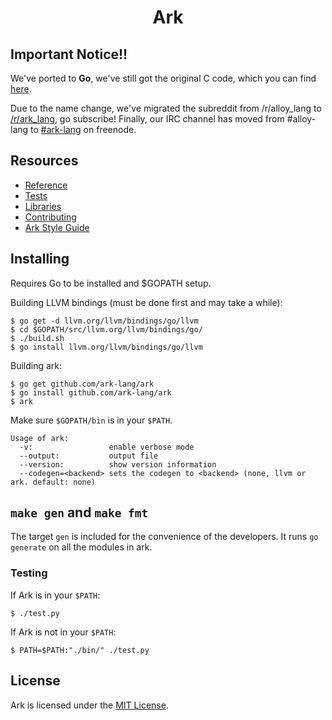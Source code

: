 <h1 align="center">Ark</h1>

## Important Notice!!
We've ported to **Go**, we've still got the original C code, which you
can find [here](https://github.com/ark-lang/ark-c).

Due to the name change, we've migrated the subreddit from /r/alloy_lang to [/r/ark_lang](http://www.reddit.com/r/ark_lang), go subscribe! Finally, our IRC channel has moved from #alloy-lang to [#ark-lang](https://webchat.freenode.net/?channels=%23ark-lang) on freenode.

## Resources
* [Reference](https://github.com/ark-lang/ark-docs/blob/master/REFERENCE.md)
* [Tests](/tests/)
* [Libraries](/lib/)
* [Contributing](/CONTRIBUTING.md)
* [Ark Style Guide](https://github.com/ark-lang/ark-docs/blob/master/STYLEGUIDE.md)

## Installing
Requires Go to be installed and $GOPATH setup.

Building LLVM bindings (must be done first and may take a while):

    $ go get -d llvm.org/llvm/bindings/go/llvm
    $ cd $GOPATH/src/llvm.org/llvm/bindings/go/
    $ ./build.sh
    $ go install llvm.org/llvm/bindings/go/llvm

Building ark:

    $ go get github.com/ark-lang/ark
    $ go install github.com/ark-lang/ark
    $ ark

Make sure `$GOPATH/bin` is in your `$PATH`.

```
Usage of ark:
  -v:                 enable verbose mode
  --output:           output file
  --version:          show version information
  --codegen=<backend> sets the codegen to <backend> (none, llvm or ark. default: none)
```

## `make gen` and `make fmt`
The target `gen` is included for the convenience of the developers. It runs `go generate` on all the modules in ark.

### Testing
If Ark is in your `$PATH`:

    $ ./test.py

If Ark is not in your `$PATH`:

    $ PATH=$PATH:"./bin/" ./test.py

## License
Ark is licensed under the [MIT License](/LICENSE).
